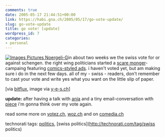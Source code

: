 ```yaml
---
comments: true
date: 2005-05-17 21:44:51+00:00
link: https://habi.gna.ch/2005/05/17/go-vote-update/
slug: go-vote-update
title: go vote! [update]
wordpress_id: 7
categories:
- personal
---
```



[![ Images Pictures Noergeli-G](https://habi.gna.ch/blog/images/_images_pictures_noergeli-g-tm.jpg)](https://habi.gna.ch/blog/images/_images_pictures_noergeli-g.jpg)in about two weeks we the swiss vote for or against schengen. the right wing politicians started a [scare monger](http://dict.leo.org/?search=scare%20monger)-campaing featuring [comics-styled ads](http://www.svp.ch/index.html?page_id=1598&l=2). i haven't voted yet, but am making sure i do in the next few days. all of my - swiss - readers, don't remember to cast your vote and write yes what you want on the little slip of paper. 



[via [bitflux](http://blog.bitflux.ch/archive/2005/05/17/swiss-people-vote.html), image via [y-e-s.ch](http://www.y-e-s.ch/noergeli/)]



**update:** after having a talk with [anja](http://frauraecher.ch/) and a tiny email-conversation with [piece](https://pieceoplastic.com/) i'm gonna think over my vote again. 
  
read some more on [votez.ch](http://votez.ch/abstimmungen/aktuell/bund.html), [woz.ch](http://www.woz.ch/artikel/2005/nr16/schweiz/11708.html) and on [comedia.ch](http://www.comedia.ch/de/_spezial/050216_appellschengen.php)


technorati tags: [politics](http://technorati.com/tag/politics), [swiss politics](http://technorati.com/tag/swiss politics)
